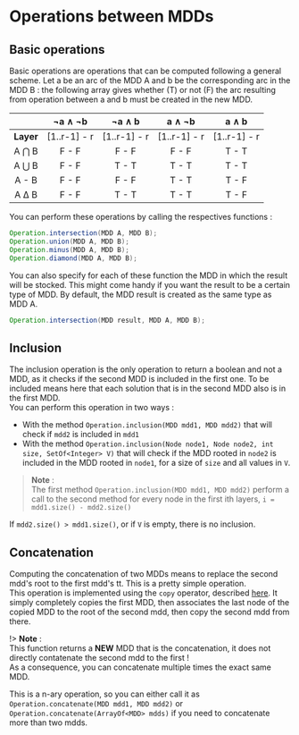 # Operations between MDDs

## Basic operations
Basic operations are operations that can be computed following a general scheme. Let a be an arc of the MDD A and b be the corresponding arc in the MDD B : the following array gives whether (T) or not (F) the arc resulting from operation between a and b must be created in the new MDD.

|          |   ¬a ∧ ¬b    |    ¬a ∧ b    |    a ∧ ¬b    |     a ∧ b    |
| :------: | :----------: | :----------: | :----------: | :----------: |
| **Layer**| [1..r-1] - r | [1..r-1] - r | [1..r-1] - r | [1..r-1] - r |
| A ⋂ B    |    F - F    |    F - F     |     F - F    |    T - T     |
| A ⋃ B    |    F - F    |    T - T     |     T - T    |    T - T     |
| A - B    |    F - F    |    F - F     |     T - T    |    T - F     |
| A ∆ B    |    F - F    |    T - T     |     T - T    |    T - F     |

You can perform these operations by calling the respectives functions :  

```java
Operation.intersection(MDD A, MDD B);
Operation.union(MDD A, MDD B);
Operation.minus(MDD A, MDD B);
Operation.diamond(MDD A, MDD B);
```

You can also specify for each of these function the MDD in which the result will be stocked. This might come handy if you want the result to be a certain type of MDD. By default, the MDD result is created as the same type as MDD A.  
   
```java
Operation.intersection(MDD result, MDD A, MDD B);
```

## Inclusion
The inclusion operation is the only operation to return a boolean and not a MDD, as it checks if the second MDD is included in the first one. To be included means here that each solution that is in the second MDD also is in the first MDD.  
You can perform this operation in two ways : 
* With the method `Operation.inclusion(MDD mdd1, MDD mdd2)` that will check if `mdd2` is included in `mdd1`
* With the method `Operation.inclusion(Node node1, Node node2, int size, SetOf<Integer> V)` that will check if the MDD rooted in `node2` is included in the MDD rooted in `node1`, for a size of `size` and all values in `V`.

> **Note** :  
> The first method `Operation.inclusion(MDD mdd1, MDD mdd2)` perform a call to the second method for every node in the first ith layers, `i = mdd1.size() - mdd2.size()`

If `mdd2.size() > mdd1.size()`, or if `V` is empty, there is no inclusion.

## Concatenation
Computing the concatenation of two MDDs means to replace the second mdd's root to the first mdd's tt. This is a pretty simple operation.  
This operation is implemented using the `copy` operator, described [here](https://github.com/JungVictor/MDDLib/wiki/Operations#copy). It simply completely copies the first MDD, then associates the last node of the copied MDD to the root of the second mdd, then copy the second mdd from there.  

!> **Note** :  
This function returns a **NEW** MDD that is the concatenation, it does not directly contatenate the second mdd to the first !  
As a consequence, you can concatenate multiple times the exact same MDD.

This is a n-ary operation, so you can either call it as `Operation.concatenate(MDD mdd1, MDD mdd2)` or `Operation.concatenate(ArrayOf<MDD> mdds)` if you need to concatenate more than two mdds.
